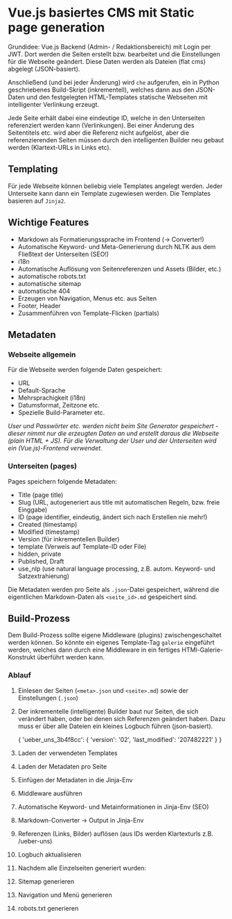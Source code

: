 # Vue.js basiertes CMS mit Static page generation

Grundidee: Vue.js Backend (Admin- / Redaktionsbereich) mit Login per JWT.
Dort werden die Seiten erstellt bzw. bearbeitet und die Einstellungen für die Webseite geändert.
Diese Daten werden als Dateien (flat cms) abgelegt (JSON-basiert).

Anschließend (und bei jeder Änderung) wird `che` aufgerufen, ein in Python geschriebenes Build-Skript (inkrementell), welches dann aus den JSON-Daten und den festgelegten HTML-Templates statische Webseiten mit intelligenter Verlinkung erzeugt.

Jede Seite erhält dabei eine eindeutige ID, welche in den Unterseiten referenziert werden kann (Verlinkungen). Bei einer Änderung des Seitentitels etc. wird aber die Referenz nicht aufgelöst, aber die referenzierenden Seiten müssen durch den intelligenten Builder neu gebaut werden (Klartext-URLs in Links etc).

## Templating
Für jede Webseite können beliebig viele Templates angelegt werden. Jeder Unterseite kann dann ein Template zugewiesen werden.
Die Templates basieren auf `Jinja2`.


## Wichtige Features

 - Markdown als Formatierungssprache im Frontend (-> Converter!)
 - Automatische Keyword- und Meta-Generierung durch NLTK aus dem Fließtext der Unterseiten (SEO!)
 - i18n
 - Automatische Auflösung von Seitenreferenzen und Assets (Bilder, etc.)
 - automatische robots.txt
 - automatische sitemap
 - automatische 404
 - Erzeugen von Navigation, Menus etc. aus Seiten
 - Footer, Header
 - Zusammenführen von Template-Flicken (partials)

## Metadaten

### Webseite allgemein
Für die Webseite werden folgende Daten gespeichert:

 - URL
 - Default-Sprache
 - Mehrsprachigkeit (i18n)
 - Datumsformat, Zeitzone etc.
 - Spezielle Build-Parameter etc.
 
_User und Passwörter etc. werden nicht beim Site Generator gespeichert - dieser nimmt nur die erzeugten
Daten an und erstellt daraus die Webseite (plain HTML + JS).
Für die Verwaltung der User und der Unterseiten wird ein (Vue.js)-Frontend verwendet._

### Unterseiten (pages)
Pages speichern folgende Metadaten:

 - Title (page title)
 - Slug  (URL, autogeneriert aus title mit automatischen Regeln, bzw. freie Einggabe)
 - ID (page identifier, eindeutig, ändert sich nach Erstellen nie mehr!)
 - Created (timestamp)
 - Modified (timestamp)
 - Version (für inkrementellen Builder)
 - template (Verweis auf Template-ID oder File)
 - hidden, private
 - Published, Draft
 - use_nlp (use natural language processing, z.B. autom. Keyword- und Satzextrahierung)

Die Metadaten werden pro Seite als `.json`-Datei gespeichert, während die eigentlichen Markdown-Daten als `<seite_id>.md` gespeichert sind.

## Build-Prozess

Dem Build-Prozess sollte eigene Middleware (plugins) zwischengeschaltet werden können. So könnte ein eigenes Template-Tag `galerie` eingeführt werden, welches dann durch eine Middleware in ein fertiges HTMl-Galerie-Konstrukt überführt werden kann.

### Ablauf

 1. Einlesen der Seiten (`<meta>.json` und `<seite>.md`) sowie der Einstellungen (`.json`)
 2. Der inkrementelle (intelligente) Builder baut nur Seiten, die sich verändert haben, oder bei denen sich Referenzen geändert haben. Dazu muss er über alle Dateien ein kleines Logbuch führen (json-basiert).


    {
	   'ueber_uns_3b4f8cc': {
	      'version': '02',
	      'last_modified': '207482221'
	   }
    }

 3. Laden der verwendeten Templates
 4. Laden der Metadaten pro Seite
 5. Einfügen der Metadaten in die Jinja-Env
 6. Middleware ausführen
 7. Automatische Keyword- und Metainformationen in Jinja-Env (SEO)
 8. Markdown-Converter -> Output in Jinja-Env
 9. Referenzen (Links, Bilder) auflösen (aus IDs werden Klartexturls z.B. /ueber-uns)
 10. Logbuch aktualisieren
 11. Nachdem alle Einzelseiten generiert wurden:
 12. Sitemap generieren
 13. Navigation und Menü generieren
 14. robots.txt generieren

